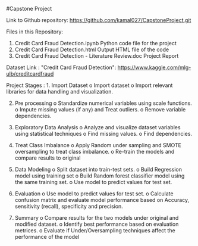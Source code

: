 #Capstone Project

Link to Github repository:
https://github.com/kamal027/CapstoneProject.git 

Files in this Repository:

  1) Credit Card Fraud Detection.ipynb
       Python code file for the project
  2) Credit Card Fraud Detection.html
        Output HTML file of the code
  3) Credit Card Fraud Detection - Literature Review.doc
        Project Report
        
Dataset Link : "Credit Card Fraud Detection":  https://www.kaggle.com/mlg-ulb/creditcardfraud


Project Stages : 
	1. Import Dataset
    o	Import dataset
    o	Import relevant libraries for data handling and visualization. 
  
  2. Pre processing
    o	Standardize numerical variables using scale functions. 
    o	Impute missing values (if any) and Treat outliers.
    o	Remove variable dependencies. 

  3. Exploratory Data Analysis
    o	Analyze and visualize dataset variables using statistical techniques
    o	Find missing values.
    o	Find dependencies.
    
  4. Treat Class Imbalance 
    o	Apply Random under sampling and SMOTE oversampling to treat class imbalance.
    o	Re-train the models and compare results to original

  5. Data Modeling
    o	Split dataset into train-test sets. 
    o	Build Regression model using training set
    o	Build Random forest classifier model using the same training set.
    o	Use model to predict values for test set.

   6. Evaluation
    o	Use model to predict values for test set.
    o	Calculate confusion matrix and evaluate model performance based on Accuracy, sensitivity (recall), specificity and precision.
    
   7. Summary
     o	Compare results for the two models under original and modified dataset.
     o	Identify best performance based on evaluation metrices.
     o	Evaluate if Under/Oversampling techniques affect the performance of the model





 



  











